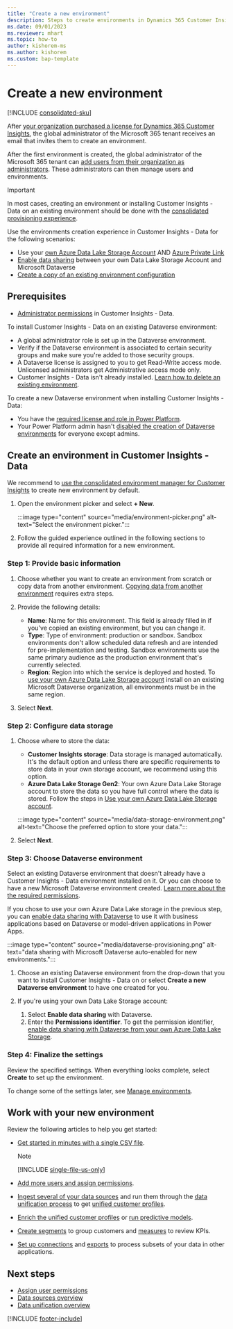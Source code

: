 ```yaml
---
title: "Create a new environment"
description: Steps to create environments in Dynamics 365 Customer Insights.
ms.date: 09/01/2023
ms.reviewer: mhart
ms.topic: how-to
author: kishorem-ms
ms.author: kishorem
ms.custom: bap-template
---
```


# Create a new environment

[!INCLUDE [consolidated-sku](./includes/consolidated-sku.md)]

After [your organization purchased a license for Dynamics 365 Customer Insights](paid-license.md), the global administrator of the Microsoft 365 tenant receives an email that invites them to create an environment.

After the first environment is created, the global administrator of the Microsoft 365 tenant can [add users from their organization as administrators](permissions.md). These administrators can then manage users and environments.

> [!IMPORTANT]
> In most cases, creating an environment or installing Customer Insights - Data on an existing environment should be done with the [consolidated provisioning experience](tbd.md).

Use the environments creation experience in Customer Insights - Data for the following scenarios:

- Use your [own Azure Data Lake Storage Account](own-data-lake-storage.md) AND [Azure Private Link](private-link.md)
- [Enable data sharing](own-data-lake-storage.md#enable-data-sharing-with-dataverse-from-your-own-azure-data-lake-storage-preview) between your own Data Lake Storage Account and Microsoft Dataverse
- [Create a copy of an existing environment configuration](manage-environments.md#copy-the-environment-configuration)

## Prerequisites

- [Administrator permissions](permissions.md) in Customer Insights - Data.

To install Customer Insights - Data on an existing Dataverse environment:

- A global administrator role is set up in the Dataverse environment.
- Verify if the Dataverse environment is associated to certain security groups and make sure you're added to those security groups.
- A Dataverse license is assigned to you to get Read-Write access mode. Unlicensed administrators get Administrative access mode only.
- Customer Insights - Data isn't already installed. [Learn how to delete an existing environment](manage-environments.md#delete-an-existing-environment).

To create a new Dataverse environment when installing Customer Insights - Data:

- You have the [required license and role in Power Platform](/power-platform/admin/create-environment#who-can-create-environments).
- Your Power Platform admin hasn't [disabled the creation of Dataverse environments](/power-platform/admin/control-environment-creation) for everyone except admins.

## Create an environment in Customer Insights - Data

We recommend to [use the consolidated environment manager for Customer Insights](tbd.md) to create new environment by default.

1. Open the environment picker and select **+ New**.
  
   :::image type="content" source="media/environment-picker.png" alt-text="Select the environment picker.":::

1. Follow the guided experience outlined in the following sections to provide all required information for a new environment.

### Step 1: Provide basic information

1. Choose whether you want to create an environment from scratch or copy data from another environment. [Copying data from another environment](manage-environments.md#copy-the-environment-configuration) requires extra steps.

1. Provide the following details:

   - **Name**: Name for this environment. This field is already filled in if you've copied an existing environment, but you can change it.
   - **Type**: Type of environment: production or sandbox. Sandbox environments don't allow scheduled data refresh and are intended for pre-implementation and testing. Sandbox environments use the same primary audience as the production environment that's currently selected.
   - **Region**: Region into which the service is deployed and hosted. To [use your own Azure Data Lake Storage account](own-data-lake-storage.md) install on an existing Microsoft Dataverse organization, all environments must be in the same region.

1. Select **Next**.

### Step 2: Configure data storage

1. Choose where to store the data:

   - **Customer Insights storage**: Data storage is managed automatically. It's the default option and unless there are specific requirements to store data in your own storage account, we recommend using this option.
   - **Azure Data Lake Storage Gen2**: Your own Azure Data Lake Storage account to store the data so you have full control where the data is stored. Follow the steps in [Use your own Azure Data Lake Storage account](own-data-lake-storage.md).

   :::image type="content" source="media/data-storage-environment.png" alt-text="Choose the preferred option to store your data.":::

1. Select **Next**.

### Step 3: Choose Dataverse environment

Select an existing Dataverse environment that doesn't already have a Customer Insights - Data environment installed on it. Or you can choose to have a new Microsoft Dataverse environment created. [Learn more about the the required permissions](#prerequisites).

If you chose to use your own Azure Data Lake storage in the previous step, you can [enable data sharing with Dataverse](own-data-lake-storage.md#enable-data-sharing-with-dataverse-from-your-own-azure-data-lake-storage-preview) to use it with business applications based on Dataverse or model-driven applications in Power Apps.

:::image type="content" source="media/dataverse-provisioning.png" alt-text="data sharing with Microsoft Dataverse auto-enabled for new environments.":::

1. Choose an existing Dataverse environment from the drop-down that you want to install Customer Insights - Data on or select **Create a new Dataverse environment** to have one created for you.

1. If you're using your own Data Lake Storage account:
   1. Select **Enable data sharing** with Dataverse.
   1. Enter the **Permissions identifier**. To get the permission identifier, [enable data sharing with Dataverse from your own Azure Data Lake Storage](own-data-lake-storage.md#enable-data-sharing-with-dataverse-from-your-own-azure-data-lake-storage-preview).

### Step 4: Finalize the settings

Review the specified settings. When everything looks complete, select **Create** to set up the environment.

To change some of the settings later, see [Manage environments](manage-environments.md).

## Work with your new environment

Review the following articles to help you get started:

- [Get started in minutes with a single CSV file](data-sources-single.md).

  > [!NOTE]
  > [!INCLUDE [single-file-us-only](includes/single-file-us-only.md)]

- [Add more users and assign permissions](permissions.md).
- [Ingest several of your data sources](data-sources.md) and run them through the [data unification process](data-unification.md) to get [unified customer profiles](customer-profiles.md).
- [Enrich the unified customer profiles](enrichment-hub.md) or [run predictive models](predictions.md).
- [Create segments](segments.md) to group customers and [measures](measures.md) to review KPIs.
- [Set up connections](connections.md) and [exports](export-manage.md) to process subsets of your data in other applications.

## Next steps

- [Assign user permissions](permissions.md)
- [Data sources overview](data-sources.md)
- [Data unification overview](data-unification.md)

[!INCLUDE [footer-include](includes/footer-banner.md)]
